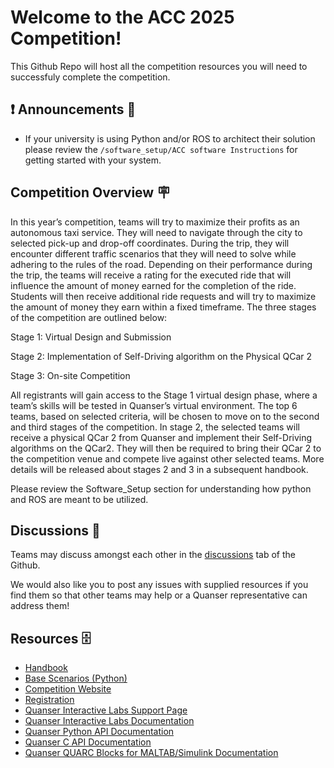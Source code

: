# Welcome to the ACC 2025 Competition!

This Github Repo will host all the competition resources you will need to successfuly complete the competition. 

## ❗ Announcements 🎤

- If your university is using Python and/or ROS to architect their solution please review the `/software_setup/ACC software Instructions` for getting started with your system.  

## Competition Overview 🪧
In this year’s competition, teams will try to maximize their profits as an autonomous taxi service. They will need to navigate through the city to selected pick-up and drop-off coordinates. During the trip, they will encounter different traffic scenarios that they will need to solve while adhering to the rules of the road. Depending on their performance during the trip, the teams will receive a rating for the executed ride that will influence the amount of money earned for the completion of the ride. Students will then receive additional ride requests and will try to maximize the amount of money they earn within a fixed timeframe. 
The three stages of the competition are outlined below:

Stage 1: Virtual Design and Submission 

Stage 2: Implementation of Self-Driving algorithm on the Physical QCar 2

Stage 3: On-site Competition  

All registrants will gain access to the Stage 1 virtual design phase, where a team’s skills will be tested in Quanser’s virtual environment. The top 6 teams, based on selected criteria, will be chosen to move on to the second and third stages of the competition.
In stage 2, the selected teams will receive a physical QCar 2 from Quanser and implement their Self-Driving algorithms on the  QCar2. They will then be required to bring their QCar 2 to the competition venue and compete live against other selected teams.
More details will be released about stages 2 and 3 in a subsequent handbook.

Please review the Software_Setup section for understanding how python and ROS are meant to be utilized. 

## Discussions 📣

Teams may discuss amongst each other in the [discussions](https://github.com/quanser/ACC-Competition-2025/discussions) tab of the Github. 

We would also like you to post any issues with supplied resources if you find them so that other teams may help or a Quanser representative can address them!


## Resources 🗄️
- [Handbook](https://github.com/quanser/ACC-Competition-2025/tree/main/Handbook)
- [Base Scenarios (Python)](https://github.com/quanser/ACC-Competition-2025/tree/main/Base_Scenarios_Python)
- [Competition Website](https://www.quanser.com/winners/2025-american-control-conference-self-driving-car-student-competition/)
- [Registration](https://forms.office.com/Pages/ResponsePage.aspx?id=Avj7Fe66dkyl9OR6d9iruwqgKheKAv1Bg6C4zWQQj3BUOFlBR0lITDA3VU9NN0VDUUtPNFBVUTgxVi4u)
- [Quanser Interactive Labs Support Page](https://portal.quanser.com/Support)
- [Quanser Interactive Labs Documentation](https://qlabs.quanserdocs.com/en/latest/ )
- [Quanser Python API Documentation](https://qlabs.quanserdocs.com/en/latest/ )
- [Quanser C API Documentation](https://docs.quanser.com/quarc/documentation/hardware_reference_c.html)
- [Quanser QUARC Blocks for MALTAB/Simulink Documentation](https://docs.quanser.com/quarc/documentation/quarc_block_categories.html)


